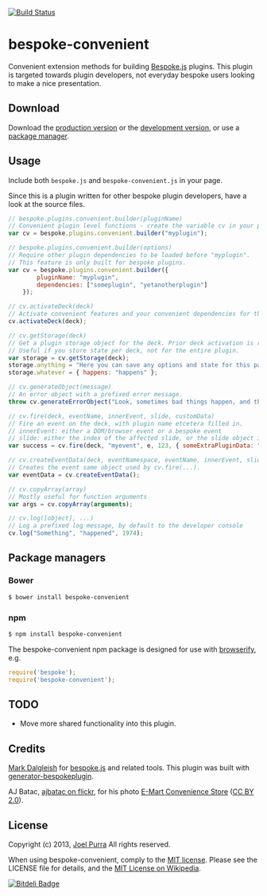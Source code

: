 [![Build Status](https://secure.travis-ci.org/joelpurra/bespoke-convenient.png?branch=master)](https://travis-ci.org/joelpurra/bespoke-convenient)

# bespoke-convenient

Convenient extension methods for building [Bespoke.js][bespoke.js] plugins. This plugin is targeted towards plugin developers, not everyday bespoke users looking to make a nice presentation.

## Download

Download the [production version][min] or the [development version][max], or use a [package manager](#package-managers).

[min]: https://raw.github.com/joelpurra/bespoke-convenient/master/dist/bespoke-convenient.min.js
[max]: https://raw.github.com/joelpurra/bespoke-convenient/master/dist/bespoke-convenient.js

## Usage

Include both `bespoke.js` and `bespoke-convenient.js` in your page.

Since this is a plugin written for other bespoke plugin developers, have a look at the source files.

```js
// bespoke.plugins.convenient.builder(pluginName)
// Convenient plugin level functions - create the variable cv in your plugin.
var cv = bespoke.plugins.convenient.builder("myplugin");

// bespoke.plugins.convenient.builder(options)
// Require other plugin dependencies to be loaded before "myplugin".
// This feature is only built for bespoke plugins.
var cv = bespoke.plugins.convenient.builder({
        pluginName: "myplugin",
        dependencies: ["someplugin", "yetanotherplugin"]
    });

// cv.activateDeck(deck)
// Activate convenient features and your convenient dependencies for the deck.
cv.activateDeck(deck);

// cv.getStorage(deck)
// Get a plugin storage object for the deck. Prior deck activation is required.
// Useful if you store state per deck, not for the entire plugin.
var storage = cv.getStorage(deck);
storage.anything = "Here you can save any options and state for this particular deck.";
storage.whatever = { happens: "happens" };

// cv.generateObject(message)
// An error object with a prefixed error message.
throw cv.generateErrorObject("Look, sometimes bad things happen, and there is nothing you can do about it, so why worry? -- Simba, The Lion King");

// cv.fire(deck, eventName, innerEvent, slide, customData)
// Fire an event on the deck, with plugin name etcetera filled in.
// innerEvent: either a DOM/browser event or a bespoke event
// slide: either the index of the affected slide, or the slide object itself
var success = cv.fire(deck, "myevent", e, 123, { someExtraPluginData: "data value", somePluginStatus: 999 });

// cv.createEventData(deck, eventNamespace, eventName, innerEvent, slide, eventData)
// Creates the event same object used by cv.fire(...).
var eventData = cv.createEventData();

// cv.copyArray(array)
// Mostly useful for function arguments
var args = cv.copyArray(arguments);

// cv.log([object], ...)
// Log a prefixed log message, by default to the developer console
cv.log("Something", "happened", 1974);
```


## Package managers

### Bower

```bash
$ bower install bespoke-convenient
```

### npm

```bash
$ npm install bespoke-convenient
```

The bespoke-convenient npm package is designed for use with [browserify](http://browserify.org/), e.g.

```js
require('bespoke');
require('bespoke-convenient');
```

## TODO

- Move more shared functionality into this plugin.


## Credits

[Mark Dalgleish](http://markdalgleish.com/) for [bespoke.js][bespoke.js] and related tools. This plugin was built with [generator-bespokeplugin](https://github.com/markdalgleish/generator-bespokeplugin).

AJ Batac, [ajbatac on flickr](https://secure.flickr.com/photos/ajbatac/), for his photo [E-Mart Convenience Store](https://secure.flickr.com/photos/ajbatac/7139837787/) ([CC BY 2.0](https://creativecommons.org/licenses/by/2.0/)).



## License

Copyright (c) 2013, [Joel Purra](http://joelpurra.com/) All rights reserved.

When using bespoke-convenient, comply to the [MIT license](http://joelpurra.mit-license.org/2013). Please see the LICENSE file for details, and the [MIT License on Wikipedia](http://en.wikipedia.org/wiki/MIT_License).

[bespoke.js]: https://github.com/markdalgleish/bespoke.js


[![Bitdeli Badge](https://d2weczhvl823v0.cloudfront.net/joelpurra/bespoke-convenient/trend.png)](https://bitdeli.com/free "Bitdeli Badge")

